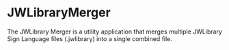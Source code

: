 # JWLibraryMerger
 The JWLibrary Merger is a utility application that merges multiple JWLibrary Sign Language files (.jwlibrary) into a single combined file.

